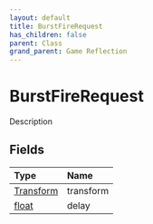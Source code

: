 ```yaml
---
layout: default
title: BurstFireRequest
has_children: false
parent: Class
grand_parent: Game Reflection
---
```

# BurstFireRequest
Description 

## Fields
| Type | Name |
|:-------------|:--------------|
| [Transform](/game-reflection/classes/transform.md) | transform |
| [float](/game-reflection/components/float.md) | delay |
